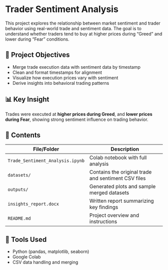 # Trader Sentiment Analysis

This project explores the relationship between market sentiment and trader behavior using real-world trade and sentiment data. The goal is to understand whether traders tend to buy at higher prices during “Greed” and lower during “Fear” conditions.

## 📌 Project Objectives

- Merge trade execution data with sentiment data by timestamp
- Clean and format timestamps for alignment
- Visualize how execution prices vary with sentiment
- Derive insights into behavioral trading patterns

## 📊 Key Insight

Trades were executed at **higher prices during Greed**, and **lower prices during Fear**, showing strong sentiment influence on trading behavior.

## 📁 Contents

| File/Folder | Description |
|-------------|-------------|
| `Trade_Sentiment_Analysis.ipynb` | Colab notebook with full analysis |
| `datasets/` | Contains the original trade and sentiment CSV files |
| `outputs/` | Generated plots and sample merged datasets |
| `insights_report.docx` | Written report summarizing key findings |
| `README.md` | Project overview and instructions |




## 🚀 Tools Used

- Python (pandas, matplotlib, seaborn)
- Google Colab
- CSV data handling and merging




